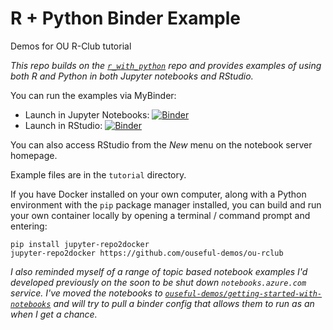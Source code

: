# R + Python Binder Example

Demos for OU R-Club tutorial

*This repo builds on the [`r_with_python`](https://github.com/binder-examples/r_with_python) repo and provides examples of using both R and Python in both Jupyter notebooks and RStudio.*

You can run the examples via MyBinder:

 - Launch in Jupyter Notebooks: [![Binder](http://mybinder.org/badge.svg)](http://mybinder.org/v2/gh/ouseful-demos/ou-rclub/master)
 - Launch in RStudio: [![Binder](http://mybinder.org/badge.svg)](http://mybinder.org/v2/gh/ouseful-demos/ou-rclub/master?urlpath=rstudio)

You can also access RStudio from the *New* menu on the notebook server homepage.

Example files are in the `tutorial` directory.


If you have Docker installed on your own computer, along with a Python environment with the `pip` package manager installed, you can build and run your own container locally by opening a terminal / command prompt and entering:

```
pip install jupyter-repo2docker
jupyter-repo2docker https://github.com/ouseful-demos/ou-rclub
```

*I also reminded myself of a range of topic based notebook examples I'd developed previously on the soon to be shut down `notebooks.azure.com` service. I've moved the notebooks to [`ouseful-demos/getting-started-with-notebooks`](https://github.com/ouseful-demos/getting-started-with-notebooks) and will try to pull a binder config that allows them to run as an when I get a chance.*
